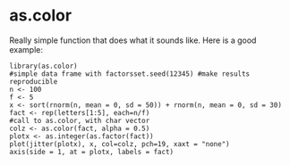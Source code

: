 as.color
=======

Really simple function that does what it sounds like. Here is a good example:
    
    library(as.color)
    #simple data frame with factorsset.seed(12345) #make results reproducible
    n <- 100
    f <- 5
    x <- sort(rnorm(n, mean = 0, sd = 50)) + rnorm(n, mean = 0, sd = 30)
    fact <- rep(letters[1:5], each=n/f)
    #call to as.color, with char vector
    colz <- as.color(fact, alpha = 0.5)
    plotx <- as.integer(as.factor(fact))
    plot(jitter(plotx), x, col=colz, pch=19, xaxt = "none")
    axis(side = 1, at = plotx, labels = fact)

